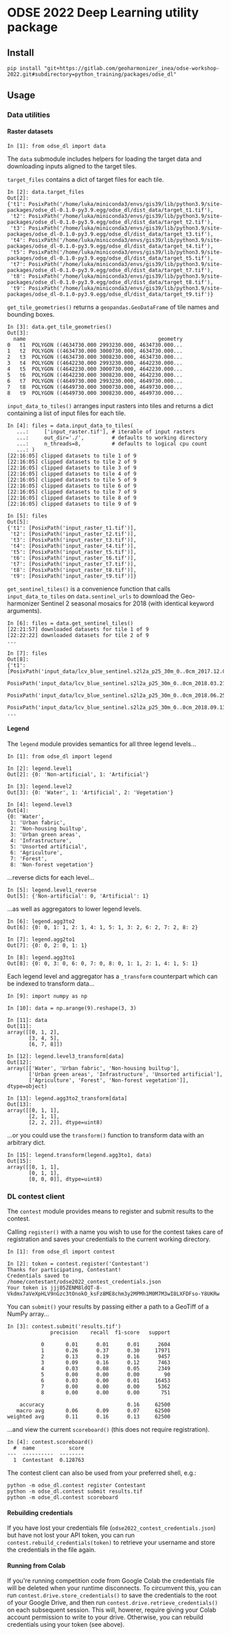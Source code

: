 # ODSE 2022 Deep Learning utility package

## Install

`pip install "git+https://gitlab.com/geoharmonizer_inea/odse-workshop-2022.git#subdirectory=python_training/packages/odse_dl"`

## Usage

### Data utilities

#### Raster datasets

`In [1]: from odse_dl import data`

The `data` submodule includes helpers for loading the target data and downloading inputs aligned to the target tiles.

`target_files` contains a dict of target files for each tile.

```
In [2]: data.target_files
Out[2]:
{'t1': PosixPath('/home/luka/miniconda3/envs/gis39/lib/python3.9/site-packages/odse_dl-0.1.0-py3.9.egg/odse_dl/dist_data/target_t1.tif'),
 't2': PosixPath('/home/luka/miniconda3/envs/gis39/lib/python3.9/site-packages/odse_dl-0.1.0-py3.9.egg/odse_dl/dist_data/target_t2.tif'),
 't3': PosixPath('/home/luka/miniconda3/envs/gis39/lib/python3.9/site-packages/odse_dl-0.1.0-py3.9.egg/odse_dl/dist_data/target_t3.tif'),
 't4': PosixPath('/home/luka/miniconda3/envs/gis39/lib/python3.9/site-packages/odse_dl-0.1.0-py3.9.egg/odse_dl/dist_data/target_t4.tif'),
 't5': PosixPath('/home/luka/miniconda3/envs/gis39/lib/python3.9/site-packages/odse_dl-0.1.0-py3.9.egg/odse_dl/dist_data/target_t5.tif'),
 't7': PosixPath('/home/luka/miniconda3/envs/gis39/lib/python3.9/site-packages/odse_dl-0.1.0-py3.9.egg/odse_dl/dist_data/target_t7.tif'),
 't8': PosixPath('/home/luka/miniconda3/envs/gis39/lib/python3.9/site-packages/odse_dl-0.1.0-py3.9.egg/odse_dl/dist_data/target_t8.tif'),
 't9': PosixPath('/home/luka/miniconda3/envs/gis39/lib/python3.9/site-packages/odse_dl-0.1.0-py3.9.egg/odse_dl/dist_data/target_t9.tif')}
```

`get_tile_geometries()` returns a `geopandas.GeoDataFrame` of tile names and bounding boxes.

```
In [3]: data.get_tile_geometries()
Out[3]:
  name                                           geometry
0   t1  POLYGON ((4634730.000 2993230.000, 4634730.000...
1   t2  POLYGON ((4634730.000 3000730.000, 4634730.000...
2   t3  POLYGON ((4634730.000 3008230.000, 4634730.000...
3   t4  POLYGON ((4642230.000 2993230.000, 4642230.000...
4   t5  POLYGON ((4642230.000 3000730.000, 4642230.000...
5   t6  POLYGON ((4642230.000 3008230.000, 4642230.000...
6   t7  POLYGON ((4649730.000 2993230.000, 4649730.000...
7   t8  POLYGON ((4649730.000 3000730.000, 4649730.000...
8   t9  POLYGON ((4649730.000 3008230.000, 4649730.000...
```

`input_data_to_tiles()` arranges input rasters into tiles and returns a dict containing a list of input files for each tile.

```
In [4]: files = data.input_data_to_tiles(
   ...:     ['input_raster.tif'], # iterable of input rasters
   ...:     out_dir='./',         # defaults to working directory
   ...:     n_threads=8,          # defaults to logical cpu count
   ...: )
[22:16:05] clipped datasets to tile 1 of 9
[22:16:05] clipped datasets to tile 2 of 9
[22:16:05] clipped datasets to tile 3 of 9
[22:16:05] clipped datasets to tile 4 of 9
[22:16:05] clipped datasets to tile 5 of 9
[22:16:05] clipped datasets to tile 6 of 9
[22:16:05] clipped datasets to tile 7 of 9
[22:16:05] clipped datasets to tile 8 of 9
[22:16:05] clipped datasets to tile 9 of 9

In [5]: files
Out[5]:
{'t1': [PosixPath('input_raster_t1.tif')],
 't2': [PosixPath('input_raster_t2.tif')],
 't3': [PosixPath('input_raster_t3.tif')],
 't4': [PosixPath('input_raster_t4.tif')],
 't5': [PosixPath('input_raster_t5.tif')],
 't6': [PosixPath('input_raster_t6.tif')],
 't7': [PosixPath('input_raster_t7.tif')],
 't8': [PosixPath('input_raster_t8.tif')],
 't9': [PosixPath('input_raster_t9.tif')]}
```

`get_sentinel_tiles()` is a convenience function that calls `input_data_to_tiles` on `data.sentinel_urls` to download the Geo-harmonizer Sentinel 2 seasonal mosaics for 2018 (with identical keyword arguments).

```
In [6]: files = data.get_sentinel_tiles()
[22:21:57] downloaded datasets for tile 1 of 9
[22:22:22] downloaded datasets for tile 2 of 9
...

In [7]: files
Out[8]:
{'t1': [PosixPath('input_data/lcv_blue_sentinel.s2l2a_p25_30m_0..0cm_2017.12.02..2018.03.20_eumap_epsg3035_v1.0_t1.tif'),
  PosixPath('input_data/lcv_blue_sentinel.s2l2a_p25_30m_0..0cm_2018.03.21..2018.06.24_eumap_epsg3035_v1.0_t1.tif'),
  PosixPath('input_data/lcv_blue_sentinel.s2l2a_p25_30m_0..0cm_2018.06.25..2018.09.12_eumap_epsg3035_v1.0_t1.tif'),
  PosixPath('input_data/lcv_blue_sentinel.s2l2a_p25_30m_0..0cm_2018.09.13..2018.12.01_eumap_epsg3035_v1.0_t1.tif'),
...
```

#### Legend

The `legend` module provides semantics for all three legend levels...

```
In [1]: from odse_dl import legend

In [2]: legend.level1
Out[2]: {0: 'Non-artificial', 1: 'Artificial'}

In [3]: legend.level2
Out[3]: {0: 'Water', 1: 'Artificial', 2: 'Vegetation'}

In [4]: legend.level3
Out[4]:
{0: 'Water',
 1: 'Urban fabric',
 2: 'Non-housing builtup',
 3: 'Urban green areas',
 4: 'Infrastructure',
 5: 'Unsorted artificial',
 6: 'Agriculture',
 7: 'Forest',
 8: 'Non-forest vegetation'}
```

...reverse dicts for each level...

```
In [5]: legend.level1_reverse
Out[5]: {'Non-artificial': 0, 'Artificial': 1}
```

...as well as aggregators to lower legend levels.

```
In [6]: legend.agg3to2
Out[6]: {0: 0, 1: 1, 2: 1, 4: 1, 5: 1, 3: 2, 6: 2, 7: 2, 8: 2}

In [7]: legend.agg2to1
Out[7]: {0: 0, 2: 0, 1: 1}

In [8]: legend.agg3to1
Out[8]: {0: 0, 3: 0, 6: 0, 7: 0, 8: 0, 1: 1, 2: 1, 4: 1, 5: 1}
```

Each legend level and aggregator has a `_transform` counterpart which can be indexed to transform data...

```
In [9]: import numpy as np

In [10]: data = np.arange(9).reshape(3, 3)

In [11]: data
Out[11]:
array([[0, 1, 2],
       [3, 4, 5],
       [6, 7, 8]])

In [12]: legend.level3_transform[data]
Out[12]:
array([['Water', 'Urban fabric', 'Non-housing builtup'],
       ['Urban green areas', 'Infrastructure', 'Unsorted artificial'],
       ['Agriculture', 'Forest', 'Non-forest vegetation']], dtype=object)

In [13]: legend.agg3to2_transform[data]
Out[13]:
array([[0, 1, 1],
       [2, 1, 1],
       [2, 2, 2]], dtype=uint8)
```

...or you could use the `transform()` function to transform data with an arbitrary dict.

```
In [15]: legend.transform(legend.agg3to1, data)
Out[15]:
array([[0, 1, 1],
       [0, 1, 1],
       [0, 0, 0]], dtype=uint8)
```

### DL contest client

The `contest` module provides means to register and submit results to the contest.

Calling `register()` with a name you wish to use for the contest takes care of registration and saves your credentials to the current working directory.

```
In [1]: from odse_dl import contest

In [2]: token = contest.register('Contestant')
Thanks for participating, Contestant!
Credentials saved to /home/contestant/odse2022_contest_credentials.json
Your token is jjj05ZENM8ldQT-8-Vkdmx7aVeXpHLV9nGzc3tOnokO_ksFz8ME8chm3y2MPMh1M0M7M3wI8LXFDFso-Y8UKRw
```

You can `submit()` your results by passing either a path to a GeoTiff of a NumPy array...

```
In [3]: contest.submit('results.tif')
              precision    recall  f1-score   support

           0       0.01      0.01      0.01      2604
           1       0.26      0.37      0.30     17971
           2       0.13      0.19      0.16      9457
           3       0.09      0.16      0.12      7463
           4       0.03      0.08      0.05      2349
           5       0.00      0.00      0.00        90
           6       0.03      0.00      0.01     16453
           7       0.00      0.00      0.00      5362
           8       0.00      0.00      0.00       751

    accuracy                           0.16     62500
   macro avg       0.06      0.09      0.07     62500
weighted avg       0.11      0.16      0.13     62500
```

...and view the current `scoreboard()` (this does not require registration).

```
In [4]: contest.scoreboard()
  #  name           score
---  ----------  --------
  1  Contestant  0.128763
```

The contest client can also be used from your preferred shell, e.g.:

```
python -m odse_dl.contest register Contestant
python -m odse_dl.contest submit results.tif
python -m odse_dl.contest scoreboard
```

#### Rebuilding credentials

If you have lost your credentials file (`odse2022_contest_credentials.json`) but have not lost your API token, you can run `contest.rebuild_credentials(token)` to retrieve your username and store the credentials in the file again.

#### Running from Colab

If you're running competition code from Google Colab the credentials file will be deleted when your runtime disconnects. To circumvent this, you can run `contest.drive.store_credentials()` to save the credentials to the root of your Google Drive, and then run `contest.drive.retrieve_credentials()` on each subsequent session. This will, howerer, require giving your Colab account permission to write to your drive. Otherwise, you can rebuild credentials using your token (see above).
